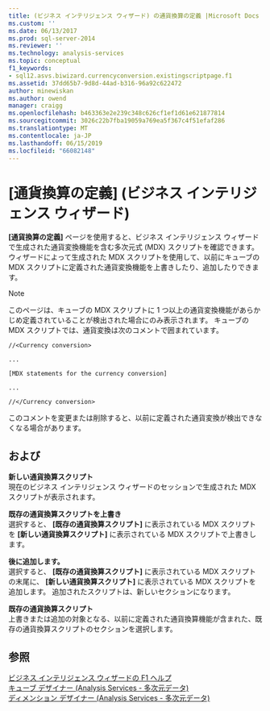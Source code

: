 ```yaml
---
title: (ビジネス インテリジェンス ウィザード) の通貨換算の定義 |Microsoft Docs
ms.custom: ''
ms.date: 06/13/2017
ms.prod: sql-server-2014
ms.reviewer: ''
ms.technology: analysis-services
ms.topic: conceptual
f1_keywords:
- sql12.asvs.biwizard.currencyconversion.existingscriptpage.f1
ms.assetid: 37dd65b7-9d8d-44ad-b316-96a92c622472
author: minewiskan
ms.author: owend
manager: craigg
ms.openlocfilehash: b463363e2e239c348c626cf1ef1d61e621877814
ms.sourcegitcommit: 3026c22b7fba19059a769ea5f367c4f51efaf286
ms.translationtype: MT
ms.contentlocale: ja-JP
ms.lasthandoff: 06/15/2019
ms.locfileid: "66082148"
---
```

# <a name="define-currency-conversion-business-intelligence-wizard"></a>[通貨換算の定義] (ビジネス インテリジェンス ウィザード)
  **[通貨換算の定義]** ページを使用すると、ビジネス インテリジェンス ウィザードで生成された通貨変換機能を含む多次元式 (MDX) スクリプトを確認できます。 ウィザードによって生成された MDX スクリプトを使用して、以前にキューブの MDX スクリプトに定義された通貨変換機能を上書きしたり、追加したりできます。  
  
> [!NOTE]  
>  このページは、キューブの MDX スクリプトに 1 つ以上の通貨変換機能があらかじめ定義されていることが検出された場合にのみ表示されます。 キューブの MDX スクリプトでは、通貨変換は次のコメントで囲まれています。  
>   
>  `//<Currency conversion>`  
>   
>  `...`  
>   
>  `[MDX statements for the currency conversion]`  
>   
>  `...`  
>   
>  `//</Currency conversion>`  
>   
>  このコメントを変更または削除すると、以前に定義された通貨変換が検出できなくなる場合があります。  
  
## <a name="options"></a>および  
 **新しい通貨換算スクリプト**  
 現在のビジネス インテリジェンス ウィザードのセッションで生成された MDX スクリプトが表示されます。  
  
 **既存の通貨換算スクリプトを上書き**  
 選択すると、 **[既存の通貨換算スクリプト]** に表示されている MDX スクリプトを **[新しい通貨換算スクリプト]** に表示されている MDX スクリプトで上書きします。  
  
 **後に追加します。**  
 選択すると、 **[既存の通貨換算スクリプト]** に表示されている MDX スクリプトの末尾に、 **[新しい通貨換算スクリプト]** に表示されている MDX スクリプトを追加します。 追加されたスクリプトは、新しいセクションになります。  
  
 **既存の通貨換算スクリプト**  
 上書きまたは追加の対象となる、以前に定義された通貨換算機能が含まれた、既存の通貨換算スクリプトのセクションを選択します。  
  
## <a name="see-also"></a>参照  
 [ビジネス インテリジェンス ウィザードの F1 ヘルプ](business-intelligence-wizard-f1-help.md)   
 [キューブ デザイナー &#40;Analysis Services - 多次元データ&#41;](cube-designer-analysis-services-multidimensional-data.md)   
 [ディメンション デザイナー &#40;Analysis Services - 多次元データ&#41;](dimension-designer-analysis-services-multidimensional-data.md)  
  
  
